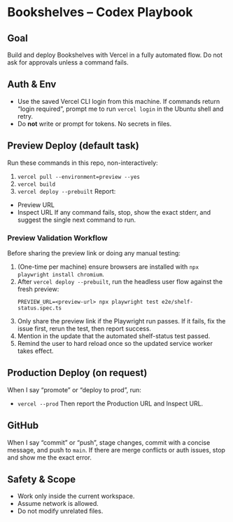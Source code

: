 # Bookshelves – Codex Playbook

## Goal
Build and deploy Bookshelves with Vercel in a fully automated flow. Do not ask for approvals unless a command fails.

## Auth & Env
- Use the saved Vercel CLI login from this machine. If commands return “login required”, prompt me to run `vercel login` in the Ubuntu shell and retry.
- Do **not** write or prompt for tokens. No secrets in files.

## Preview Deploy (default task)
Run these commands in this repo, non-interactively:
1. `vercel pull --environment=preview --yes`
2. `vercel build`
3. `vercel deploy --prebuilt`
Report:
- Preview URL
- Inspect URL
If any command fails, stop, show the exact stderr, and suggest the single next command to run.

### Preview Validation Workflow
Before sharing the preview link or doing any manual testing:
1. (One-time per machine) ensure browsers are installed with `npx playwright install chromium`.
2. After `vercel deploy --prebuilt`, run the headless user flow against the fresh preview:
   ```
   PREVIEW_URL=<preview-url> npx playwright test e2e/shelf-status.spec.ts
   ```
3. Only share the preview link if the Playwright run passes. If it fails, fix the issue first, rerun the test, then report success.
4. Mention in the update that the automated shelf-status test passed.
5. Remind the user to hard reload once so the updated service worker takes effect.

## Production Deploy (on request)
When I say “promote” or “deploy to prod”, run:
- `vercel --prod`
Then report the Production URL and Inspect URL.

## GitHub
When I say “commit” or “push”, stage changes, commit with a concise message, and push to `main`. If there are merge conflicts or auth issues, stop and show me the exact error.

## Safety & Scope
- Work only inside the current workspace.
- Assume network is allowed.
- Do not modify unrelated files.
